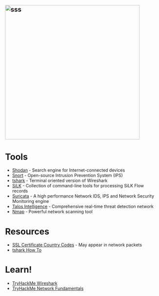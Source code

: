 ## <img width="441" alt="sss" src="placeholder" />

# Tools

- [Shodan](https://www.shodan.io/) - Search engine for Internet-connected devices
- [Snort](https://www.snort.org/) - Open-source Intrusion Prevention System (IPS)
- [tshark](https://www.wireshark.org/docs/wsug_html_chunked/AppToolstshark.html) - Terminal oriented version of Wireshark
- [SiLK](https://tools.netsa.cert.org/silk/docs.html) - Collection of command-line tools for processing SiLK Flow records
- [Suricata](https://docs.suricata.io/en/suricata-6.0.0/what-is-suricata.html) - A high performance Network IDS, IPS and Network Security Monitoring engine
- [Talos Intelligence](https://talosintelligence.com/) - Comprehensive real-time threat detection network
- [Nmap](https://nmap.org/book/nse-usage.html) - Powerful network scanning tool

# Resources

- [SSL Certificate Country Codes](https://www.digicert.com/kb/ssl-certificate-country-codes.htm) - May appear in network packets
- [tshark How To](https://osqa-ask.wireshark.org/questions/41034/extract-certificate-info-with-tshark/)

# Learn!

- [TryHackMe Wireshark](https://tryhackme.com/module/wireshark)
- [TryHackMe Network Fundamentals](https://tryhackme.com/module/network-fundamentals)
